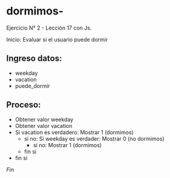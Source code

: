 # dormimos-
Ejercicio N° 2 - Lección 17 con Js.

Inicio: Evaluar si el usuario puede dormir

## Ingreso datos:
- weekday
- vacation
- puede_dormir

## Proceso:
- Obtener valor weekday
- Obtener valor vacation
- Si vacation es verdadero: Mostrar 1 (dormimos)
	- si no: Si weekday es verdader: Mostrar 0 (no dormimos)
		- si no: Mostrar 1 (dormimos)
	- fin si
- fin si

*Fin*	